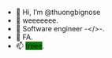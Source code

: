 - 👋 Hi, I’m @thuongbignose
- 👀 weeeeeee.
- 🌱 Software engineer -</>-.
- 💞️ FA. 
- 📫 <span style="background-color: green">treee</span>.
<!---
ThomasHandlag/thuongbignose is a ✨ special ✨ repository because its `README.md` (this file) appears on your GitHub profile.
You can click the Preview link to take a look at your changes.
--->

